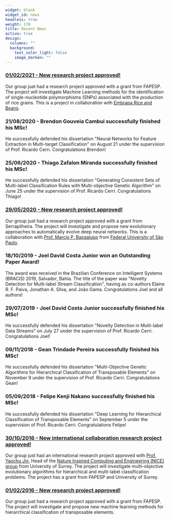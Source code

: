 ```yaml
---
widget: blank
widget_id: news
headless: true
weight: 170
title: Recent News
active: true
design:
  columns: ""
  background:
    text_color_light: false
    image_darken: ""
---
```

### [01/02/2021 - New research project approved!](https://bv.fapesp.br/en/auxilios/107677/identification-of-snps-and-genes-related-to-grain-yield-in-rice-using-machine-learning/)

Our group just had a research project approved with a grant from FAPESP. The project will investigate Machine Learning methods for the identification of single-nucleotide polymorphisms (SNPs) associated with the production of rice grains. This is a project in collaboration with [Embrapa Rice and Beans](https://www.embrapa.br/en/arroz-e-feijao).

### 21/08/2020 - Brendon Gouveia Cambui successfully finished his MSc!

He successfully defended his dissertation "Neural Networks for Feature Extraction in Multi-target Classification" on August 21 under the supervision of Prof. Ricardo Cerri. Congratulations Brendon!

### 25/06/2020 - Thiago Zafalon Miranda successfully finished his MSc!

He successfully defended his dissertation "Generating Consistent Sets of Multi-label Classification Rules with Multi-objective Genetic Algorithm" on June 25 under the supervision of Prof. Ricardo Cerri. Congratulations Thiago!

### [29/05/2020 - New research project approved!](https://serrapilheira.org/3a-chamada-publica-de-apoio-a-ciencia-seleciona-23-jovens-pesquisadores/)

Our group just had a research project approved with a grant from Serrapilheira. The project will investigate and propose new evolutionary approaches to automatically evolve deep neural networks. This is a collaboration with [Prof. Marcio P. Basgalupp](https://sites.google.com/site/basgalupp/home) from [Federal University of São Paulo](https://www.unifesp.br/campus/sjc/).

### 18/10/2019 - Joel David Costa Junior won an Outstanding Paper Award!

The award was received in the Brazilian Conference on Intelligent Systems (BRACIS) 2019, Salvador, Bahia. The title of the paper was "Novelty Detection for Multi-label Stream Classification", having as co-authors Elaine R. F. Paiva, Jonathan A. Silva, and João Gama. Congratulations Joel and all authors!

### 29/07/2019 - Joel David Costa Junior successfully finished his MSc!

He successfully defended his dissertation "Novelty Detection in Multi-label Data Streams" on July 27 under the supervision of Prof. Ricardo Cerri. Congratulations Joel!

### 09/11/2018 - Gean Trindade Pereira successfully finished his MSc!

He successfully defended his dissertation "Multi-Objective Genetic Algorithms for Hierarchical Classification of Transposable Elements" on November 9 under the supervision of Prof. Ricardo Cerri. Congratulations Gean!

### 05/09/2018 - Felipe Kenji Nakano successfully finished his MSc!

He successfully defended his dissertation "Deep Learning for Hierarchical Classification of Transposable Elements" on September 5 under the supervision of Prof. Ricardo Cerri. Congratulations Felipe!

### [30/10/2016 - New international collaboration research project approved!](http://bv.fapesp.br/en/auxilios/97184/multi-objective-evolutionary-methods-for-hierarchical-and-multi-label-classification/)

Our group just had an international research project approved with [Prof. Yaochu Jin](https://www.surrey.ac.uk/cs/people/yaochu_jin/), Head of the [Nature Inspired Computing and Engineering (NICE) group](https://www.surrey.ac.uk/nature-inspired-computing-engineering-research-group) from University of Surrey. The project will investigate multi-objective evolutionary algorithms for hierarchical and multi-label classification problems. The project has a grant from FAPESP and University of Surrey.

### [01/02/2016 - New research project approved!](http://bv.fapesp.br/en/auxilios/92083/hierarchical-classification-of-transposable-elements-using-machine-learning/)

Our group just had a research project approved with a grant from FAPESP. The project will investigate and propose new machine learning methods for hierarchical classification of transposable elements.